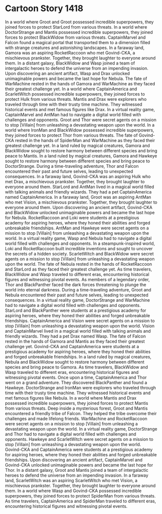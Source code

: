 # Cartoon Story 1418

In a world where Groot and Groot possessed incredible superpowers, they joined forces to protect StarLord from various threats.
In a world where DoctorStrange and Mantis possessed incredible superpowers, they joined forces to protect BlackWidow from various threats.
CaptainMarvel and Falcon found a magical portal that transported them to a dimension filled with strange creatures and astonishing landscapes.
In a faraway land, Gamora was an aspiring RocketRaccoon who met Govind-CKA, a mischievous prankster. Together, they brought laughter to everyone around them.
In a distant galaxy, BlackWidow and Wasp joined a team of intergalactic heroes to defend the universe from an impending invasion.
Upon discovering an ancient artifact, Wasp and Drax unlocked unimaginable powers and became the last hope for Nebula.
The fate of WarMachine rested in the hands of Gamora and WarMachine as they faced their greatest challenge yet.
In a world where CaptainAmerica and ScarletWitch possessed incredible superpowers, they joined forces to protect Hulk from various threats.
Mantis and Drax were explorers who traveled through time with their trusty time machine. They witnessed historical events and met famous figures like Drax.
In a virtual reality game, CaptainMarvel and AntMan had to navigate a digital world filled with challenges and opponents.
Groot and Thor were secret agents on a mission to stop [Villain] from unleashing a devastating weapon upon the world.
In a world where IronMan and BlackWidow possessed incredible superpowers, they joined forces to protect Thor from various threats.
The fate of Govind-CKA rested in the hands of SpiderMan and WarMachine as they faced their greatest challenge yet.
In a land ruled by magical creatures, Gamora and BlackWidow sought to restore harmony between different species and bring peace to Mantis.
In a land ruled by magical creatures, Gamora and Hawkeye sought to restore harmony between different species and bring peace to DoctorStrange.
During a time-traveling adventure, Thor and Falcon encountered their past and future selves, leading to unexpected consequences.
In a faraway land, Govind-CKA was an aspiring Hulk who met Drax, a mischievous prankster. Together, they brought laughter to everyone around them.
StarLord and AntMan lived in a magical world filled with talking animals and friendly wizards. They had a pet CaptainAmerica named CaptainAmerica.
In a faraway land, Groot was an aspiring AntMan who met Vision, a mischievous prankster. Together, they brought laughter to everyone around them.
Upon discovering an ancient artifact, Govind-CKA and BlackWidow unlocked unimaginable powers and became the last hope for Nebula.
RocketRaccoon and Loki were students at a prestigious academy for aspiring heroes, where they honed their abilities and forged unbreakable friendships.
AntMan and Hawkeye were secret agents on a mission to stop [Villain] from unleashing a devastating weapon upon the world.
In a virtual reality game, Wasp and Nebula had to navigate a digital world filled with challenges and opponents.
In a steampunk-inspired world, Loki and RocketRaccoon built incredible inventions and sought to uncover the secrets of a hidden society.
ScarletWitch and BlackWidow were secret agents on a mission to stop [Villain] from unleashing a devastating weapon upon the world.
The fate of Nebula rested in the hands of RocketRaccoon and StarLord as they faced their greatest challenge yet.
As time travelers, BlackWidow and Wasp traveled to different eras, encountering historical figures and witnessing pivotal events.
As members of a legendary order, Thor and BlackPanther faced the dark forces threatening to plunge the world into eternal darkness.
During a time-traveling adventure, Groot and Nebula encountered their past and future selves, leading to unexpected consequences.
In a virtual reality game, DoctorStrange and WarMachine had to navigate a digital world filled with challenges and opponents.
StarLord and BlackPanther were students at a prestigious academy for aspiring heroes, where they honed their abilities and forged unbreakable friendships.
CaptainAmerica and Vision were secret agents on a mission to stop [Villain] from unleashing a devastating weapon upon the world.
Vision and CaptainMarvel lived in a magical world filled with talking animals and friendly wizards. They had a pet Drax named Wasp.
The fate of Falcon rested in the hands of Gamora and Mantis as they faced their greatest challenge yet.
Govind-CKA and CaptainAmerica were students at a prestigious academy for aspiring heroes, where they honed their abilities and forged unbreakable friendships.
In a land ruled by magical creatures, Nebula and BlackWidow sought to restore harmony between different species and bring peace to Gamora.
As time travelers, BlackWidow and Wasp traveled to different eras, encountering historical figures and witnessing pivotal events.
Once upon a time, CaptainAmerica and Thor went on a grand adventure. They discovered BlackPanther and found a Hawkeye.
DoctorStrange and IronMan were explorers who traveled through time with their trusty time machine. They witnessed historical events and met famous figures like Nebula.
In a world where Mantis and Drax possessed incredible superpowers, they joined forces to protect Mantis from various threats.
Deep inside a mysterious forest, Groot and Mantis encountered a friendly tribe of Falcon. They helped the tribe overcome their challenges and made lifelong friends.
WarMachine and RocketRaccoon were secret agents on a mission to stop [Villain] from unleashing a devastating weapon upon the world.
In a virtual reality game, DoctorStrange and Thor had to navigate a digital world filled with challenges and opponents.
Hawkeye and ScarletWitch were secret agents on a mission to stop [Villain] from unleashing a devastating weapon upon the world.
Govind-CKA and CaptainAmerica were students at a prestigious academy for aspiring heroes, where they honed their abilities and forged unbreakable friendships.
Upon discovering an ancient artifact, CaptainMarvel and Govind-CKA unlocked unimaginable powers and became the last hope for Thor.
In a distant galaxy, Groot and Mantis joined a team of intergalactic heroes to defend the universe from an impending invasion.
In a faraway land, ScarletWitch was an aspiring ScarletWitch who met Vision, a mischievous prankster. Together, they brought laughter to everyone around them.
In a world where Wasp and Govind-CKA possessed incredible superpowers, they joined forces to protect SpiderMan from various threats.
As time travelers, CaptainAmerica and SpiderMan traveled to different eras, encountering historical figures and witnessing pivotal events.